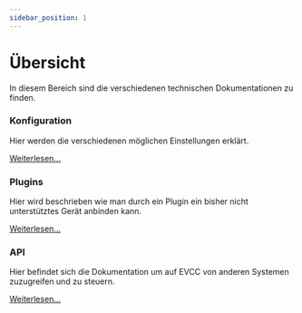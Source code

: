```yaml
---
sidebar_position: 1
---
```


# Übersicht

In diesem Bereich sind die verschiedenen technischen Dokumentationen zu finden.

### Konfiguration

Hier werden die verschiedenen möglichen Einstellungen erklärt.

[Weiterlesen...](configuration/home)

### Plugins

Hier wird beschrieben wie man durch ein Plugin ein bisher nicht unterstütztes Gerät anbinden kann.

[Weiterlesen...](plugins)

### API

Hier befindet sich die Dokumentation um auf EVCC von anderen Systemen zuzugreifen und zu steuern.

[Weiterlesen...](api)
